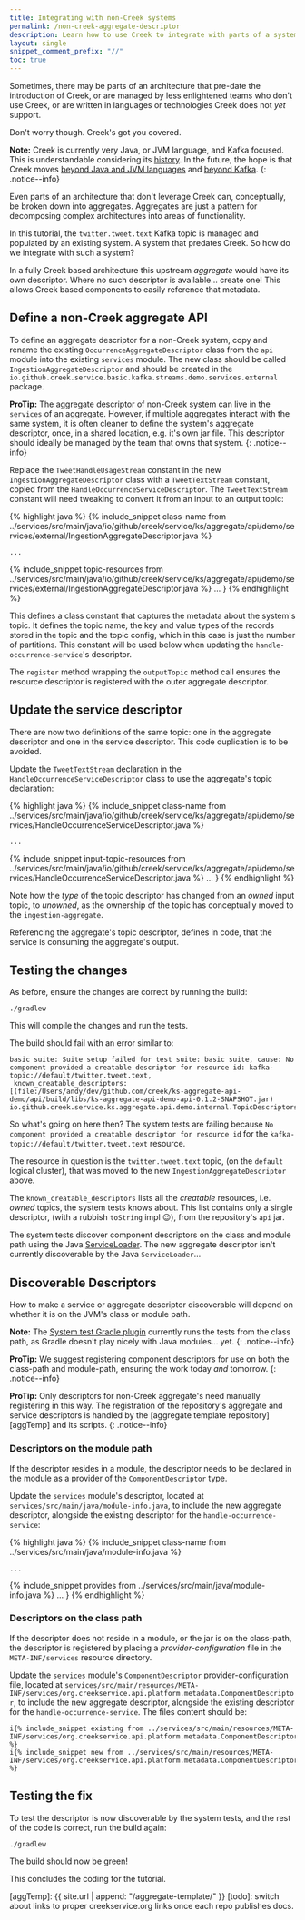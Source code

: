 ```yaml
---
title: Integrating with non-Creek systems
permalink: /non-creek-aggregate-descriptor
description: Learn how to use Creek to integrate with parts of a system that don't use Creek. 
layout: single
snippet_comment_prefix: "//"
toc: true
---
```


Sometimes, there may be parts of an architecture that pre-date the introduction of Creek, or are managed by less enlightened
teams who don't use Creek, or are written in languages or technologies Creek does not _yet_ support.

Don't worry though. Creek's got you covered.

**Note:** Creek is currently very Java, or JVM language, and Kafka focused.
This is understandable considering its [history][creekStory].
In the future, the hope is that Creek moves [beyond Java and JVM languages][beyondJava] and
[beyond Kafka][beyondKafka].
{: .notice--info}

Even parts of an architecture that don't leverage Creek can, conceptually, be broken down into aggregates.
Aggregates are just a pattern for decomposing complex architectures into areas of functionality.

In this tutorial, the `twitter.tweet.text` Kafka topic is managed and populated by an existing system. 
A system that predates Creek. So how do we integrate with such a system?

In a fully Creek based architecture this upstream _aggregate_ would have its own descriptor.
Where no such descriptor is available... create one!
This allows Creek based components to easily reference that metadata.

## Define a non-Creek aggregate API

To define an aggregate descriptor for a non-Creek system, copy and rename the existing 
`OccurrenceAggregateDescriptor` class from the `api` module into the existing `services` module. 
The new class should be called `IngestionAggregateDescriptor` and should be created in the 
`io.github.creek.service.basic.kafka.streams.demo.services.external` package.

**ProTip:** The aggregate descriptor of non-Creek system can live in the `services` of an aggregate.
However, if multiple aggregates interact with the same system, it is often cleaner to define the system's 
aggregate descriptor, once, in a shared location, e.g. it's own jar file.
This descriptor should ideally be managed by the team that owns that system.
{: .notice--info}

Replace the `TweetHandleUsageStream` constant in the new `IngestionAggregateDescriptor` class with
a `TweetTextStream` constant, copied from the `HandleOccurrenceServiceDescriptor`.
The `TweetTextStream` constant will need tweaking to convert it from an input to an output topic:

{% highlight java %}
{% include_snippet class-name from ../services/src/main/java/io/github/creek/service/ks/aggregate/api/demo/services/external/IngestionAggregateDescriptor.java %}

    ...

{% include_snippet topic-resources from ../services/src/main/java/io/github/creek/service/ks/aggregate/api/demo/services/external/IngestionAggregateDescriptor.java %}
    ...
}
{% endhighlight %}

This defines a class constant that captures the metadata about the system's topic. 
It defines the topic name, the key and value types of the records stored in the topic and the topic config, 
which in this case is just the number of partitions.
This constant will be used below when updating the `handle-occurrence-service`'s descriptor.

The `register` method wrapping the `outputTopic` method call ensures the resource descriptor is registered with the outer
aggregate descriptor.

## Update the service descriptor

There are now two definitions of the same topic: one in the aggregate descriptor and one in the service descriptor.
This code duplication is to be avoided.

Update the `TweetTextStream` declaration in the `HandleOccurrenceServiceDescriptor` class to use the aggregate's topic declaration:

{% highlight java %}
{% include_snippet class-name from ../services/src/main/java/io/github/creek/service/ks/aggregate/api/demo/services/HandleOccurrenceServiceDescriptor.java %}

    ...

{% include_snippet input-topic-resources from ../services/src/main/java/io/github/creek/service/ks/aggregate/api/demo/services/HandleOccurrenceServiceDescriptor.java %}
    ...
}
{% endhighlight %}

Note how the _type_ of the topic descriptor has changed from an _owned_ input topic, to _unowned_, as the ownership
of the topic has conceptually moved to the `ingestion-aggregate`.

Referencing the aggregate's topic descriptor, defines in code, that the service is consuming the aggregate's output.

## Testing the changes

As before, ensure the changes are correct by running the build:

```
./gradlew
```

This will compile the changes and run the tests.

The build should fail with an error similar to: 

```
basic suite: Suite setup failed for test suite: basic suite, cause: No component provided a creatable descriptor for resource id: kafka-topic://default/twitter.tweet.text, 
 known_creatable_descriptors: [(file:/Users/andy/dev/github.com/creek/ks-aggregate-api-demo/api/build/libs/ks-aggregate-api-demo-api-0.1.2-SNAPSHOT.jar) io.github.creek.service.ks.aggregate.api.demo.internal.TopicDescriptors$OutputTopicDescriptor$1@4fb392c4]
```

So what's going on here then? The system tests are failing because `No component provided a creatable descriptor for resource id`
for the `kafka-topic://default/twitter.tweet.text` resource. 

The resource in question is the `twitter.tweet.text` topic, (on the `default` logical cluster), that was moved to the 
new `IngestionAggregateDescriptor` above.  

The `known_creatable_descriptors` lists all the _creatable_ resources, i.e. _owned_ topics, the system tests knows about.
This list contains only a single descriptor, (with a rubbish `toString` impl :wink:), from the repository's `api` jar.

The system tests discover component descriptors on the class and module path using the Java [ServiceLoader][serviceLoader].
The new aggregate descriptor isn't currently discoverable by the Java `ServiceLoader`...

## Discoverable Descriptors

How to make a service or aggregate descriptor discoverable will depend on whether it is on the JVM's class or module path.

**Note:** The [System test Gradle plugin][sysTestGradle] currently runs the tests from the class path, 
as Gradle doesn't play nicely with Java modules... yet.
{: .notice--info}

**ProTip:** We suggest registering component descriptors for use on both the class-path and module-path,
ensuring the work today _and_ tomorrow.
{: .notice--info}

**ProTip:** Only descriptors for non-Creek aggregate's need manually registering in this way.
The registration of the repository's aggregate and service descriptors is handled by the 
[aggregate template repository][aggTemp] and its scripts.
{: .notice--info}

### Descriptors on the module path

If the descriptor resides in a module, the descriptor needs to be declared in the module as a provider of the
`ComponentDescriptor` type.

Update the `services` module's descriptor, located at `services/src/main/java/module-info.java`, to include the
new aggregate descriptor, alongside the existing descriptor for the `handle-occurrence-service`:

{% highlight java %}
{% include_snippet class-name from ../services/src/main/java/module-info.java %}

    ...

{% include_snippet provides from ../services/src/main/java/module-info.java %}
    ...
}
{% endhighlight %}

### Descriptors on the class path

If the descriptor does not reside in a module, or the jar is on the class-path, the descriptor is registered
by placing a _provider-configuration_ file in the `META-INF/services` resource directory.

Update the `services` module's `ComponentDescriptor` provider-configuration file, located at
`services/src/main/resources/META-INF/services/org.creekservice.api.platform.metadata.ComponentDescriptor`,
to include the new aggregate descriptor, alongside the existing descriptor for the `handle-occurrence-service`.
The files content should be:

```
i{% include_snippet existing from ../services/src/main/resources/META-INF/services/org.creekservice.api.platform.metadata.ComponentDescriptor %}
i{% include_snippet new from ../services/src/main/resources/META-INF/services/org.creekservice.api.platform.metadata.ComponentDescriptor %}
```

## Testing the fix

To test the descriptor is now discoverable by the system tests, and the rest of the code is correct, run the build again:

```
./gradlew
```

The build should now be green!

This concludes the coding for the tutorial.

[bcDDD]: https://martinfowler.com/bliki/BoundedContext.html
[beyondKafka]: https://github.com/creek-service/creek-service/issues/18
[beyondJava]: https://github.com/creek-service/creek-service/issues/17
[creekStory]: https://www.creekservice.org/about/#creek-story
[serviceLoader]: https://docs.oracle.com/en/java/javase/19/docs/api/java.base/java/util/ServiceLoader.html
[ksExt]: https://github.com/creek-service/creek-kafka
[sysTestGradle]: https://github.com/creek-service/creek-system-test-gradle-plugin
[aggTemp]: {{ site.url | append: "/aggregate-template/" }}
[todo]: switch about links to proper creekservice.org links once each repo publishes docs.

